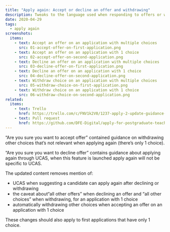 ```yaml
---
title: "Apply again: Accept or decline an offer and withdrawing"
description: Tweaks to the language used when responding to offers or withdrawing.
date: 2020-04-29
tags:
  - apply again
screenshots:
  items:
    - text: Accept an offer on an application with multiple choices
      src: 01-accept-offer-on-first-application.png
    - text: Accept an offer on an application with 1 choice
      src: 02-accept-offer-on-second-application.png
    - text: Decline an offer on an application with multiple choices
      src: 03-decline-offer-on-first-application.png
    - text: Decline an offer on an application with 1 choice
      src: 04-decline-offer-on-second-application.png
    - text: Withdraw choice on an application with multiple choices
      src: 05-withdraw-choice-on-first-application.png
    - text: Withdraw choice on an application with 1 choice
      src: 06-withdraw-choice-on-second-application.png
related:
  items:
    - text: Trello
      href: https://trello.com/c/FNV1k2V8/1237-apply-2-update-guidance-on-accepting-or-rejecting-offers
    - text: Pull request
      href: https://github.com/DFE-Digital/apply-for-postgraduate-teacher-training-prototype/pull/386
---
```


“Are you sure you want to accept offer” contained guidance on withdrawing other choices that’s not relevant when applying again (there’s only 1 choice).

“Are you sure you want to decline offer” contains guidance about applying again through UCAS, when this feature is launched apply again will not be specific to UCAS.

The updated content removes mention of:

- UCAS when suggesting a candidate can apply again after declining or withdrawing
- the caveat about“all other offers” when declining an offer and “all other choices” when withdrawing, for an application with 1 choice
- automatically withdrawing other choices when accepting an offer on an application with 1 choice

These changes should also apply to first applications that have only 1 choice.
